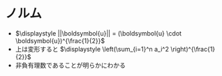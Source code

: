 # ノルム

- $\displaystyle ||\boldsymbol{u}|| = (\boldsymbol{u} \cdot \boldsymbol{u})^{\frac{1}{2}}$
- 上は変形すると $\displaystyle \left(\sum_{i=1}^n a_i^2 \right)^{\frac{1}{2}}$
- 非負有理数であることが明らかにわかる
